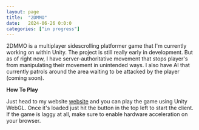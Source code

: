 ```yaml
---
layout: page
title:  "2DMMO"
date:   2024-06-26 0:0:0
categories: ["in progress"]
---
```

2DMMO is a multiplayer sidescrolling platformer game that I'm currently working on within Unity. The project is still really early in development. But as of right now, I have server-authoritative movement that stops player's from manipulating their movement in unintended ways. I also have AI that currently patrols around the area waiting to be attacked by the player (coming soon). 

**How To Play** 

Just head to my website [website][2dmmolink] and you can play the game using Unity WebGL. Once it's loaded just hit the button in the top left to start the client. If the game is laggy at all, make sure to enable hardware acceleration on your browser.

[2dmmolink]: https://2dmmo.xyz/